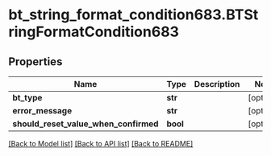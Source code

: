 # bt_string_format_condition683.BTStringFormatCondition683

## Properties
Name | Type | Description | Notes
------------ | ------------- | ------------- | -------------
**bt_type** | **str** |  | [optional] 
**error_message** | **str** |  | [optional] 
**should_reset_value_when_confirmed** | **bool** |  | [optional] 

[[Back to Model list]](../README.md#documentation-for-models) [[Back to API list]](../README.md#documentation-for-api-endpoints) [[Back to README]](../README.md)


